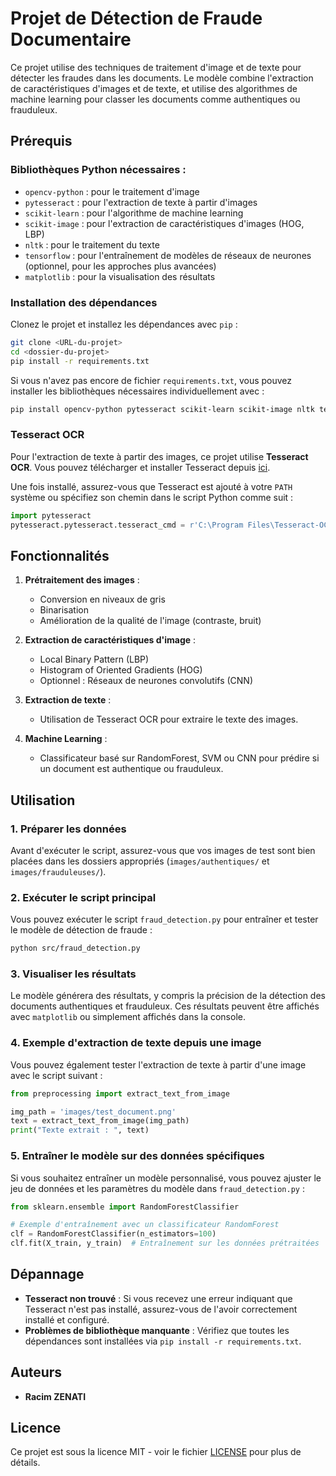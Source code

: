 # Projet de Détection de Fraude Documentaire

Ce projet utilise des techniques de traitement d'image et de texte pour détecter les fraudes dans les documents. Le modèle combine l'extraction de caractéristiques d'images et de texte, et utilise des algorithmes de machine learning pour classer les documents comme authentiques ou frauduleux.

## Prérequis

### Bibliothèques Python nécessaires :

- `opencv-python` : pour le traitement d'image
- `pytesseract` : pour l'extraction de texte à partir d'images
- `scikit-learn` : pour l'algorithme de machine learning
- `scikit-image` : pour l'extraction de caractéristiques d'images (HOG, LBP)
- `nltk` : pour le traitement du texte
- `tensorflow` : pour l'entraînement de modèles de réseaux de neurones (optionnel, pour les approches plus avancées)
- `matplotlib` : pour la visualisation des résultats

### Installation des dépendances

Clonez le projet et installez les dépendances avec `pip` :

```bash
git clone <URL-du-projet>
cd <dossier-du-projet>
pip install -r requirements.txt
```

Si vous n'avez pas encore de fichier `requirements.txt`, vous pouvez installer les bibliothèques nécessaires individuellement avec :

```bash
pip install opencv-python pytesseract scikit-learn scikit-image nltk tensorflow matplotlib
```

### Tesseract OCR

Pour l'extraction de texte à partir des images, ce projet utilise **Tesseract OCR**. Vous pouvez télécharger et installer Tesseract depuis [ici](https://github.com/tesseract-ocr/tesseract).

Une fois installé, assurez-vous que Tesseract est ajouté à votre `PATH` système ou spécifiez son chemin dans le script Python comme suit :

```python
import pytesseract
pytesseract.pytesseract.tesseract_cmd = r'C:\Program Files\Tesseract-OCR\tesseract.exe'
```

## Fonctionnalités

1. **Prétraitement des images** : 
   - Conversion en niveaux de gris
   - Binarisation
   - Amélioration de la qualité de l'image (contraste, bruit)

2. **Extraction de caractéristiques d'image** :
   - Local Binary Pattern (LBP)
   - Histogram of Oriented Gradients (HOG)
   - Optionnel : Réseaux de neurones convolutifs (CNN)

3. **Extraction de texte** :
   - Utilisation de Tesseract OCR pour extraire le texte des images.

4. **Machine Learning** :
   - Classificateur basé sur RandomForest, SVM ou CNN pour prédire si un document est authentique ou frauduleux.

## Utilisation

### 1. Préparer les données

Avant d'exécuter le script, assurez-vous que vos images de test sont bien placées dans les dossiers appropriés (`images/authentiques/` et `images/frauduleuses/`).

### 2. Exécuter le script principal

Vous pouvez exécuter le script `fraud_detection.py` pour entraîner et tester le modèle de détection de fraude :

```bash
python src/fraud_detection.py
```

### 3. Visualiser les résultats

Le modèle générera des résultats, y compris la précision de la détection des documents authentiques et frauduleux. Ces résultats peuvent être affichés avec `matplotlib` ou simplement affichés dans la console.

### 4. Exemple d'extraction de texte depuis une image

Vous pouvez également tester l'extraction de texte à partir d'une image avec le script suivant :

```python
from preprocessing import extract_text_from_image

img_path = 'images/test_document.png'
text = extract_text_from_image(img_path)
print("Texte extrait : ", text)
```

### 5. Entraîner le modèle sur des données spécifiques

Si vous souhaitez entraîner un modèle personnalisé, vous pouvez ajuster le jeu de données et les paramètres du modèle dans `fraud_detection.py` :

```python
from sklearn.ensemble import RandomForestClassifier

# Exemple d'entraînement avec un classificateur RandomForest
clf = RandomForestClassifier(n_estimators=100)
clf.fit(X_train, y_train)  # Entraînement sur les données prétraitées
```

## Dépannage

- **Tesseract non trouvé** : Si vous recevez une erreur indiquant que Tesseract n'est pas installé, assurez-vous de l'avoir correctement installé et configuré.
- **Problèmes de bibliothèque manquante** : Vérifiez que toutes les dépendances sont installées via `pip install -r requirements.txt`.

## Auteurs

- **Racim ZENATI**

## Licence

Ce projet est sous la licence MIT - voir le fichier [LICENSE](LICENSE) pour plus de détails.



